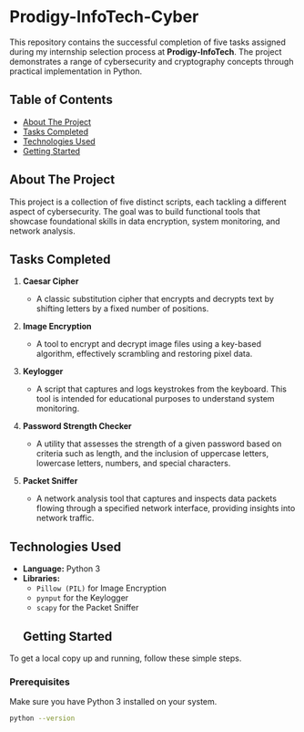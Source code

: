 # Prodigy-InfoTech-Cyber

This repository contains the successful completion of five tasks assigned during my internship selection process at **Prodigy-InfoTech**. The project demonstrates a range of cybersecurity and cryptography concepts through practical implementation in Python.

## Table of Contents

- [About The Project](#about-the-project)
- [Tasks Completed](#tasks-completed)
- [Technologies Used](#technologies-used)
- [Getting Started](#getting-started)


## About The Project

This project is a collection of five distinct scripts, each tackling a different aspect of cybersecurity. The goal was to build functional tools that showcase foundational skills in data encryption, system monitoring, and network analysis.

## Tasks Completed

1.  **Caesar Cipher**
    - A classic substitution cipher that encrypts and decrypts text by shifting letters by a fixed number of positions.

2.  **Image Encryption**
    - A tool to encrypt and decrypt image files using a key-based algorithm, effectively scrambling and restoring pixel data.

3.  **Keylogger**
    - A script that captures and logs keystrokes from the keyboard. This tool is intended for educational purposes to understand system monitoring.

4.  **Password Strength Checker**
    - A utility that assesses the strength of a given password based on criteria such as length, and the inclusion of uppercase letters, lowercase letters, numbers, and special characters.

5.  **Packet Sniffer**
    - A network analysis tool that captures and inspects data packets flowing through a specified network interface, providing insights into network traffic.

## Technologies Used

* **Language:** Python 3
* **Libraries:**
    * `Pillow (PIL)` for Image Encryption
    * `pynput` for the Keylogger
    * `scapy` for the Packet Sniffer
    ## Getting Started

To get a local copy up and running, follow these simple steps.

### Prerequisites

Make sure you have Python 3 installed on your system.
```sh
python --version
